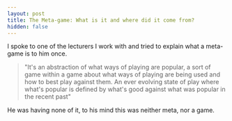 ```yaml
---
layout: post
title: The Meta-game: What is it and where did it come from?
hidden: false
---
```


I spoke to one of the lecturers I work with and tried to explain what a meta-game is to him once.

> "It's an abstraction of what ways of playing are popular, a sort of game within a game about what ways of playing are being used and how to best play against them. An ever evolving state of play where what's popular is defined by what's good against what was popular in the recent past"

He was having none of it, to his mind this was neither meta, nor a game.
